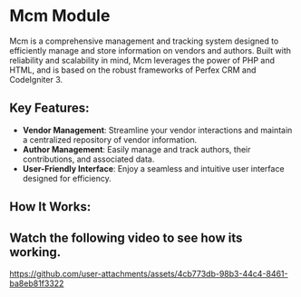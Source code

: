 
# Mcm Module

Mcm  is a comprehensive management and tracking system designed to efficiently manage and store information on vendors and authors. Built with reliability and scalability in mind, Mcm leverages the power of PHP and HTML, and is based on the robust frameworks of Perfex CRM and CodeIgniter 3.

## Key Features:
- **Vendor Management**: Streamline your vendor interactions and maintain a centralized repository of vendor information.
- **Author Management**: Easily manage and track authors, their contributions, and associated data.
- **User-Friendly Interface**: Enjoy a seamless and intuitive user interface designed for efficiency.

## How It Works:
## Watch the following video to see how its working. 

https://github.com/user-attachments/assets/4cb773db-98b3-44c4-8461-ba8eb81f3322
